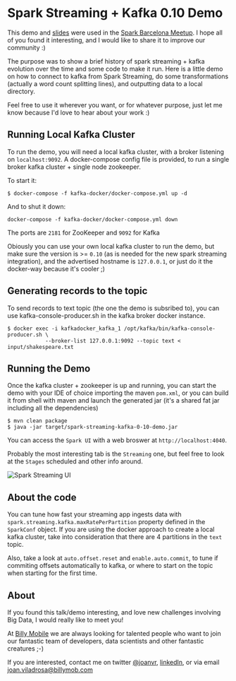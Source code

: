 # Spark Streaming + Kafka 0.10 Demo

This demo and [slides](https://www.slideshare.net/JoanViladrosaRiera/spark-streaming-kafka-010) were used in the [Spark Barcelona Meetup](https://www.meetup.com/es-ES/Spark-Barcelona/events/240088002/). I hope all of you found it interesting, and I would like to share it to improve our community :) 

The purpose was to show a brief history of spark streaming + kafka evolution over the time and some code to make it run. Here is a little demo on how to connect to kafka from Spark Streaming, do some transformations (actually a word count splitting lines), and outputting data to a local directory.

Feel free to use it wherever you want, or for whatever purpose, just let me know because I'd love to hear about your work :)

## Running Local Kafka Cluster
To run the demo, you will need a local kafka cluster, with a broker listening on `localhost:9092`. A docker-compose config file is provided, to run a single broker kafka cluster + single node zookeeper.

To start it:
```
$ docker-compose -f kafka-docker/docker-compose.yml up -d
```

And to shut it down:
```
docker-compose -f kafka-docker/docker-compose.yml down
```
The ports are `2181` for ZooKeeper and `9092` for Kafka

Obiously you can use your own local kafka cluster to run the demo, but make sure the version is >= `0.10` (as is needed for the new spark streaming integration), and the advertised hostname is `127.0.0.1`, or just do it the docker-way because it's cooler ;)


## Generating records to the topic
To send records to text topic (the one the demo is subsribed to), you can use kafka-console-producer.sh in the kafka broker docker instance.

```
$ docker exec -i kafkadocker_kafka_1 /opt/kafka/bin/kafka-console-producer.sh \
            --broker-list 127.0.0.1:9092 --topic text < input/shakespeare.txt 
```


## Running the Demo

Once the kafka cluster + zookeeper is up and running, you can start the demo with your IDE of choice importing the maven `pom.xml`, or you can build it from shell with maven and launch the generated jar (it's a shared fat jar including all the dependencies)

```
$ mvn clean package
$ java -jar target/spark-streaming-kafka-0-10-demo.jar
```

You can access the `Spark UI` with a web broswer at `http://localhost:4040`. 

Probably the most interesting tab is the `Streaming` one, but feel free to look at the `Stages` scheduled and other info around.

![Spark Streaming UI](./screenshot.png)

## About the code

You can tune how fast your streaming app ingests data with `spark.streaming.kafka.maxRatePerPartition` property defined in the `SparkConf` object. If you are using the docker approach to create a local kafka cluster, take into consideration that there are 4 partitions in the `text` topic.

Also, take a look at `auto.offset.reset` and `enable.auto.commit`, to tune if commiting offsets automatically to kafka, or where to start on the topic when starting for the first time.


## About 

If you found this talk/demo interesting, and love new challenges involving Big Data, I would really like to meet you!


At [Billy Mobile](http://billymob.com) we are always looking for talented people who want to join our fantastic team of developers, data scientists and other fantastic creatures ;-) 

If you are interested, contact me on twitter [@joanvr](http://www.twitter.com/@joanvr), [linkedIn](https://www.linkedin.com/in/joanviladrosa), or via email [joan.viladrosa@billymob.com](mailto:joan.viladrosa@billymob.com)

